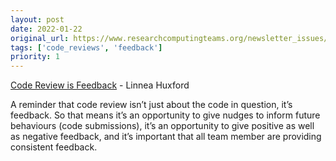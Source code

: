 ```yaml
---
layout: post
date: 2022-01-22
original_url: https://www.researchcomputingteams.org/newsletter_issues/0106
tags: ['code_reviews', 'feedback']
priority: 1
---
```


<!-- markdownlint-disable MD033 -->
<!-- markdownlint-disable MD041 -->
<!-- markdownlint-disable MD049 -->

[Code Review is Feedback](https://www.linsoftware.com/code-review-is-feedback/) - Linnea Huxford

A reminder that code review isn’t just about the code in question, it’s feedback.  So that means it’s an opportunity to give nudges to inform future behaviours (code submissions), it’s an opportunity to give positive as well as negative feedback, and it’s important that all team member are providing consistent feedback.
